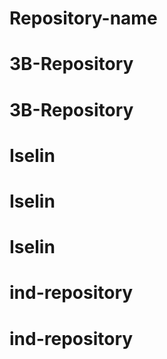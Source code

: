 # Repository-name
# 3B-Repository
# 3B-Repository
# Iselin
# Iselin
# Iselin
# ind-repository
# ind-repository
